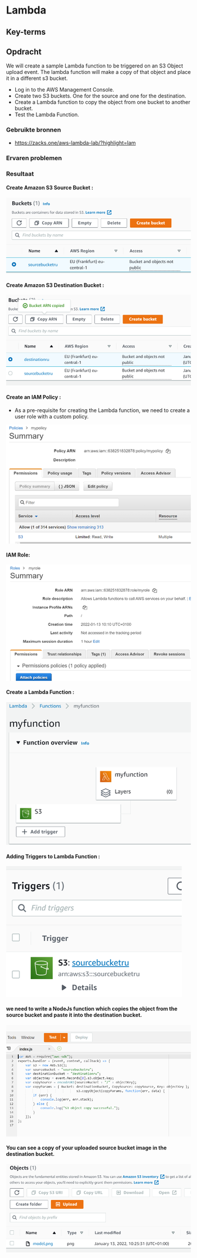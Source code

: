 # Lambda

## Key-terms

## Opdracht
We will create a sample Lambda function to be triggered on an S3 Object upload event. The lambda function will make a copy of that object and place it in a different s3 bucket.
- Log in to the AWS Management Console.
- Create two S3 buckets. One for the source and one for the destination.
- Create a Lambda function to copy the object from one bucket to another bucket.
- Test the Lambda Function.

### Gebruikte bronnen

- https://zacks.one/aws-lambda-lab/?highlight=lam

### Ervaren problemen

### Resultaat
#### Create Amazon S3 Source Bucket :

![alt_text](https://github.com/techgrounds/cloud-6-repo-rupaliBC/blob/main/00_includes/lamb1.png)

#### Create Amazon S3 Destination Bucket :

![alt_text](https://github.com/techgrounds/cloud-6-repo-rupaliBC/blob/main/00_includes/lamb2.png)

#### Create an IAM Policy :

- As a pre-requisite for creating the Lambda function, we need to create a user role with a custom policy.

![alt_text](https://github.com/techgrounds/cloud-6-repo-rupaliBC/blob/main/00_includes/lamb3.png)

#### IAM Role: 

![alt_text](https://github.com/techgrounds/cloud-6-repo-rupaliBC/blob/main/00_includes/lamb4.png)


#### Create a Lambda Function :
![alt_text](https://github.com/techgrounds/cloud-6-repo-rupaliBC/blob/main/00_includes/lamb5.png)


#### Adding Triggers to Lambda Function :

![alt_text](https://github.com/techgrounds/cloud-6-repo-rupaliBC/blob/main/00_includes/lamb6.png)

#### we need to write a NodeJs function which copies the object from the source bucket and paste it into the destination bucket.

![alt_text](https://github.com/techgrounds/cloud-6-repo-rupaliBC/blob/main/00_includes/lamb7.png)


#### You can see a copy of your uploaded source bucket image in the destination bucket.

![alt_text](https://github.com/techgrounds/cloud-6-repo-rupaliBC/blob/main/00_includes/lambl.png)